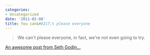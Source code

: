 ```yaml
---
categories:
- Uncategorized
date: '2011-02-08'
title: You can&#8217;t please everyone
---
```


<blockquote>We can't please everyone, in fact, we're not even going to try.</blockquote>

<a href="http://sethgodin.typepad.com/seths_blog/2011/02/pleasing.html">An awesome post from Seth Godin...</a>